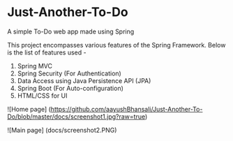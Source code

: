 # Just-Another-To-Do
A simple To-Do web app made using Spring

This project encompasses various features of the Spring Framework.
Below is the list of features used -

1. Spring MVC
2. Spring Security (For Authentication)
3. Data Access using Java Persistence API (JPA)
4. Spring Boot (For Auto-configuration)
5. HTML/CSS for UI

![Home page] (https://github.com/aayushBhansali/Just-Another-To-Do/blob/master/docs/screenshot1.jpg?raw=true)

![Main page] (docs/screenshot2.PNG)
